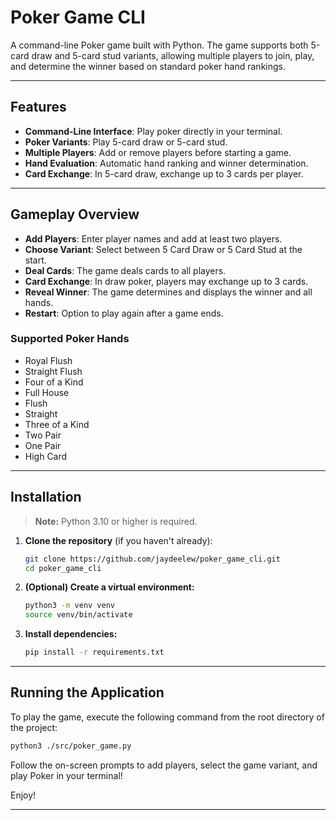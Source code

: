 # Poker Game CLI

A command-line Poker game built with Python. The game supports both 5-card draw and 5-card stud variants, allowing multiple players to join, play, and determine the winner based on standard poker hand rankings.

---

## Features

- **Command-Line Interface**: Play poker directly in your terminal.
- **Poker Variants**: Play 5-card draw or 5-card stud.
- **Multiple Players**: Add or remove players before starting a game.
- **Hand Evaluation**: Automatic hand ranking and winner determination.
- **Card Exchange**: In 5-card draw, exchange up to 3 cards per player.

---

## Gameplay Overview

- **Add Players**: Enter player names and add at least two players.
- **Choose Variant**: Select between 5 Card Draw or 5 Card Stud at the start.
- **Deal Cards**: The game deals cards to all players.
- **Card Exchange**: In draw poker, players may exchange up to 3 cards.
- **Reveal Winner**: The game determines and displays the winner and all hands.
- **Restart**: Option to play again after a game ends.

### Supported Poker Hands

- Royal Flush
- Straight Flush
- Four of a Kind
- Full House
- Flush
- Straight
- Three of a Kind
- Two Pair
- One Pair
- High Card

---

## Installation

> **Note:** Python 3.10 or higher is required.

1. **Clone the repository** (if you haven't already):

   ```bash
   git clone https://github.com/jaydeelew/poker_game_cli.git
   cd poker_game_cli
   ```

2. **(Optional) Create a virtual environment:**

   ```bash
   python3 -m venv venv
   source venv/bin/activate
   ```

3. **Install dependencies:**
   ```bash
   pip install -r requirements.txt
   ```

---

## Running the Application

To play the game, execute the following command from the root directory of the project:

```bash
python3 ./src/poker_game.py
```

Follow the on-screen prompts to add players, select the game variant, and play Poker in your terminal!

Enjoy!

---

